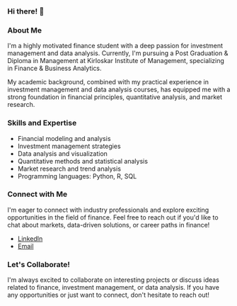 ### Hi there! 👋

### About Me

I'm a highly motivated finance student with a deep passion for investment management and data analysis. Currently, I'm pursuing a Post Graduation & Diploma in Management at Kirloskar Institute of Management, specializing in Finance & Business Analytics.

My academic background, combined with my practical experience in investment management and data analysis courses, has equipped me with a strong foundation in financial principles, quantitative analysis, and market research.

### Skills and Expertise

- Financial modeling and analysis
- Investment management strategies
- Data analysis and visualization
- Quantitative methods and statistical analysis
- Market research and trend analysis
- Programming languages: Python, R, SQL

### Connect with Me

I'm eager to connect with industry professionals and explore exciting opportunities in the field of finance. Feel free to reach out if you'd like to chat about markets, data-driven solutions, or career paths in finance!

- [LinkedIn](https://www.linkedin.com/in/suraj-kumarpanda)
- [Email](mailto:surajpanda2885@gmail.com)

### Let's Collaborate!

I'm always excited to collaborate on interesting projects or discuss ideas related to finance, investment management, or data analysis. If you have any opportunities or just want to connect, don't hesitate to reach out!
